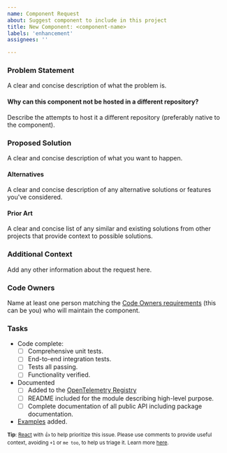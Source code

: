 ```yaml
---
name: Component Request
about: Suggest component to include in this project
title: New Component: <component-name>
labels: 'enhancement'
assignees: ''

---
```


### Problem Statement

A clear and concise description of what the problem is.

#### Why can this component not be hosted in a different repository?

Describe the attempts to host it a different repository (preferably native to the component).

### Proposed Solution

A clear and concise description of what you want to happen.

#### Alternatives

A clear and concise description of any alternative solutions or features you've considered.

#### Prior Art

A clear and concise list of any similar and existing solutions from other projects that provide context to possible solutions.

### Additional Context

Add any other information about the request here.

### Code Owners

Name at least one person matching the [Code Owners requirements](https://github.com/open-telemetry/opentelemetry-go-contrib/blob/main/CONTRIBUTING.md#code-owners) (this can be you) who will maintain the component.

### Tasks

- Code complete:
  - [ ] Comprehensive unit tests.
  - [ ] End-to-end integration tests.
  - [ ] Tests all passing.
  - [ ] Functionality verified.
- Documented
  - [ ] Added to the [OpenTelemetry Registry](https://opentelemetry.io/registry/)
  - [ ] README included for the module describing high-level purpose.
  - [ ] Complete documentation of all public API including package documentation.
- [Examples](https://pkg.go.dev/testing#hdr-Examples) added.

<sub>**Tip**: [React](https://github.blog/news-insights/product-news/add-reactions-to-pull-requests-issues-and-comments/) with 👍 to help prioritize this issue. Please use comments to provide useful context, avoiding `+1` or `me too`, to help us triage it. Learn more [here](https://opentelemetry.io/community/end-user/issue-participation/).</sub>
